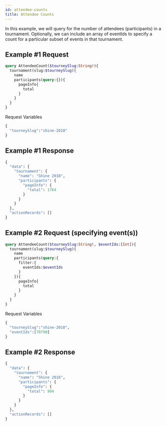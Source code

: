 ```yaml
---
id: attendee-counts
title: Attendee Counts
---
```


In this example, we will query for the number of attendees (participants) in a tournament.
Optionally, we can include an array of eventIds to specify a count for a particular subset of events
 in that tournament.

## Example #1 Request
```GraphQL
query AttendeeCount($tourneySlug:String!){
  tournament(slug:$tourneySlug){
    name
    participants(query:{}){
      pageInfo{
        total
      }
    }
  }
}
```

Request Variables
```GraphQl
{
  "tourneySlug":"shine-2018"
}
```

## Example #1 Response
```GraphQL
{
  "data": {
    "tournament": {
      "name": "Shine 2018",
      "participants": {
        "pageInfo": {
          "total": 1764
        }
      }
    }
  },
  "actionRecords": []
}
```

## Example #2 Request (specifying event(s))

```GraphQL
query AttendeeCount($tourneySlug:String!, $eventIds:[Int]){
  tournament(slug:$tourneySlug){
    name
    participants(query:{
      filter:{
        eventIds:$eventIds
      }
    }){
      pageInfo{
        total
      }
    }
  }
}
```

Request Variables
```GraphQL
{
  "tourneySlug":"shine-2018",
  "eventIds":[78790]
}
```

## Example #2 Response
```GraphQL
{
  "data": {
    "tournament": {
      "name": "Shine 2018",
      "participants": {
        "pageInfo": {
          "total": 904
        }
      }
    }
  },
  "actionRecords": []
}
```
